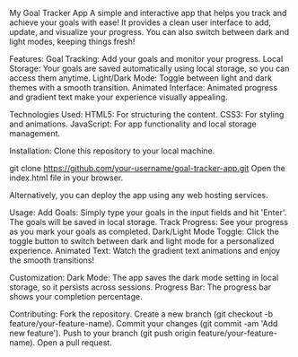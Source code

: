 My Goal Tracker App
A simple and interactive app that helps you track and achieve your goals with ease! It provides a clean user interface to add, update, and visualize your progress. You can also switch between dark and light modes, keeping things fresh!

Features:
Goal Tracking: Add your goals and monitor your progress.
Local Storage: Your goals are saved automatically using local storage, so you can access them anytime.
Light/Dark Mode: Toggle between light and dark themes with a smooth transition.
Animated Interface: Animated progress and gradient text make your experience visually appealing.

Technologies Used:
HTML5: For structuring the content.
CSS3: For styling and animations.
JavaScript: For app functionality and local storage management.

Installation:
Clone this repository to your local machine.

git clone https://github.com/your-username/goal-tracker-app.git
Open the index.html file in your browser.

Alternatively, you can deploy the app using any web hosting services.

Usage:
Add Goals: Simply type your goals in the input fields and hit 'Enter'. The goals will be saved in local storage.
Track Progress: See your progress as you mark your goals as completed.
Dark/Light Mode Toggle: Click the toggle button to switch between dark and light mode for a personalized experience.
Animated Text: Watch the gradient text animations and enjoy the smooth transitions!

Customization:
Dark Mode: The app saves the dark mode setting in local storage, so it persists across sessions.
Progress Bar: The progress bar shows your completion percentage.

Contributing:
Fork the repository.
Create a new branch (git checkout -b feature/your-feature-name).
Commit your changes (git commit -am 'Add new feature').
Push to your branch (git push origin feature/your-feature-name).
Open a pull request.
